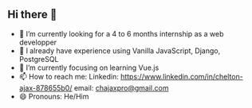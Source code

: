 ## Hi there 👋

<!--
**Cheltonne/Cheltonne** is a ✨ _special_ ✨ repository because its `README.md` (this file) appears on your GitHub profile.

Here are some ideas to get you started:
-->
- 🔭 I’m currently looking for a 4 to 6 months internship as a web developper
- 🙆 I already have experience using Vanilla JavaScript, Django, PostgreSQL
- 🌱 I’m currently focusing on learning Vue.js
- 📫 How to reach me: Linkedin: https://www.linkedin.com/in/chelton-ajax-878655b0/ email: chajaxpro@gmail.com
- 😄 Pronouns: He/Him
<!-- 👯 I’m looking to collaborate on ...
- 🤔 I’m looking for help with ...
- 💬 Ask me about ...
-⚡ Fun fact: ... -->

